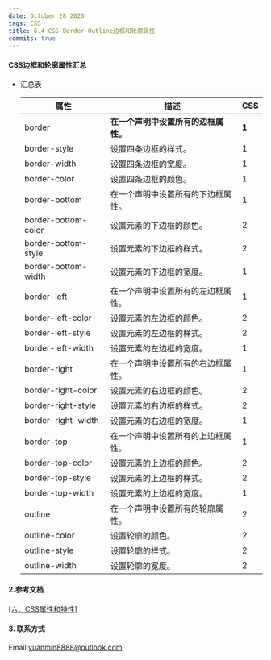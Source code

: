 ```yaml
---
date: October 28 2020
tags: CSS
title: 6.4 CSS-Border-Outline边框和轮廓属性
commits: true
---
```



####  CSS边框和轮廓属性汇总

- 汇总表

  | 属性                | 描述                                 | CSS   |
  | ------------------- | ------------------------------------ | ----- |
  | border              | **在一个声明中设置所有的边框属性。** | **1** |
  | border-style        | 设置四条边框的样式。                 | 1     |
  | border-width        | 设置四条边框的宽度。                 | 1     |
  | border-color        | 设置四条边框的颜色。                 | 1     |
  | border-bottom       | 在一个声明中设置所有的下边框属性。   | 1     |
  | border-bottom-color | 设置元素的下边框的颜色。             | 2     |
  | border-bottom-style | 设置元素的下边框的样式。             | 2     |
  | border-bottom-width | 设置元素的下边框的宽度。             | 1     |
  | border-left         | 在一个声明中设置所有的左边框属性。   | 1     |
  | border-left-color   | 设置元素的左边框的颜色。             | 2     |
  | border-left-style   | 设置元素的左边框的样式。             | 2     |
  | border-left-width   | 设置元素的左边框的宽度。             | 1     |
  | border-right        | 在一个声明中设置所有的右边框属性。   | 1     |
  | border-right-color  | 设置元素的右边框的颜色。             | 2     |
  | border-right-style  | 设置元素的右边框的样式。             | 2     |
  | border-right-width  | 设置元素的右边框的宽度。             | 1     |
  | border-top          | 在一个声明中设置所有的上边框属性。   | 1     |
  | border-top-color    | 设置元素的上边框的颜色。             | 2     |
  | border-top-style    | 设置元素的上边框的样式。             | 2     |
  | border-top-width    | 设置元素的上边框的宽度。             | 1     |
  | outline             | 在一个声明中设置所有的轮廓属性。     | 2     |
  | outline-color       | 设置轮廓的颜色。                     | 2     |
  | outline-style       | 设置轮廓的样式。                     | 2     |
  | outline-width       | 设置轮廓的宽度。                     | 2     |


#### 2.参考文档

[[六、CSS属性和特性]](https://web-dolphin.github.io/2020/10/28/CSS/Tutorial/%E5%85%AD%E3%80%81CSS%20%E5%B1%9E%E6%80%A7%E5%92%8C%E7%89%B9%E6%80%A7/)

#### 3. 联系方式

Email:yuanmin8888@outlook.com
